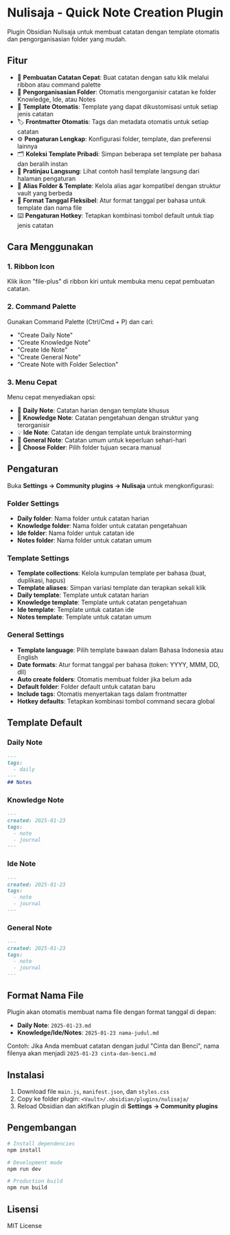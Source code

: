 # Nulisaja - Quick Note Creation Plugin

Plugin Obsidian Nulisaja untuk membuat catatan dengan template otomatis dan pengorganisasian folder yang mudah.

## Fitur

- 🚀 **Pembuatan Catatan Cepat**: Buat catatan dengan satu klik melalui ribbon atau command palette
- 📁 **Pengorganisasian Folder**: Otomatis mengorganisir catatan ke folder Knowledge, Ide, atau Notes
- 📝 **Template Otomatis**: Template yang dapat dikustomisasi untuk setiap jenis catatan
- 🏷️ **Frontmatter Otomatis**: Tags dan metadata otomatis untuk setiap catatan
- ⚙️ **Pengaturan Lengkap**: Konfigurasi folder, template, dan preferensi lainnya
- 🗂️ **Koleksi Template Pribadi**: Simpan beberapa set template per bahasa dan beralih instan
- 👀 **Pratinjau Langsung**: Lihat contoh hasil template langsung dari halaman pengaturan
- 📁 **Alias Folder & Template**: Kelola alias agar kompatibel dengan struktur vault yang berbeda
- 📅 **Format Tanggal Fleksibel**: Atur format tanggal per bahasa untuk template dan nama file
- ⌨️ **Pengaturan Hotkey**: Tetapkan kombinasi tombol default untuk tiap jenis catatan

## Cara Menggunakan

### 1. Ribbon Icon
Klik ikon "file-plus" di ribbon kiri untuk membuka menu cepat pembuatan catatan.

### 2. Command Palette
Gunakan Command Palette (Ctrl/Cmd + P) dan cari:
- "Create Daily Note"
- "Create Knowledge Note" 
- "Create Ide Note"
- "Create General Note"
- "Create Note with Folder Selection"

### 3. Menu Cepat
Menu cepat menyediakan opsi:
- 📅 **Daily Note**: Catatan harian dengan template khusus
- 🧠 **Knowledge Note**: Catatan pengetahuan dengan struktur yang terorganisir
- 💡 **Ide Note**: Catatan ide dengan template untuk brainstorming
- 📝 **General Note**: Catatan umum untuk keperluan sehari-hari
- 📁 **Choose Folder**: Pilih folder tujuan secara manual

## Pengaturan

Buka **Settings → Community plugins → Nulisaja** untuk mengkonfigurasi:

### Folder Settings
- **Daily folder**: Nama folder untuk catatan harian
- **Knowledge folder**: Nama folder untuk catatan pengetahuan
- **Ide folder**: Nama folder untuk catatan ide
- **Notes folder**: Nama folder untuk catatan umum

### Template Settings
- **Template collections**: Kelola kumpulan template per bahasa (buat, duplikasi, hapus)
- **Template aliases**: Simpan variasi template dan terapkan sekali klik
- **Daily template**: Template untuk catatan harian
- **Knowledge template**: Template untuk catatan pengetahuan
- **Ide template**: Template untuk catatan ide
- **Notes template**: Template untuk catatan umum

### General Settings
- **Template language**: Pilih template bawaan dalam Bahasa Indonesia atau English
- **Date formats**: Atur format tanggal per bahasa (token: YYYY, MMM, DD, dll)
- **Auto create folders**: Otomatis membuat folder jika belum ada
- **Default folder**: Folder default untuk catatan baru
- **Include tags**: Otomatis menyertakan tags dalam frontmatter
- **Hotkey defaults**: Tetapkan kombinasi tombol command secara global

## Template Default

### Daily Note
```markdown
---
tags:
  - daily
---
## Notes

```

### Knowledge Note
```markdown
---
created: 2025-01-23
tags:
  - note
  - journal
---

```

### Ide Note
```markdown
---
created: 2025-01-23
tags:
  - note
  - journal
---

```

### General Note
```markdown
---
created: 2025-01-23
tags:
  - note
  - journal
---

```

## Format Nama File

Plugin akan otomatis membuat nama file dengan format tanggal di depan:

- **Daily Note**: `2025-01-23.md`
- **Knowledge/Ide/Notes**: `2025-01-23 nama-judul.md`

Contoh: Jika Anda membuat catatan dengan judul "Cinta dan Benci", nama filenya akan menjadi `2025-01-23 cinta-dan-benci.md`

## Instalasi

1. Download file `main.js`, `manifest.json`, dan `styles.css`
2. Copy ke folder plugin: `<Vault>/.obsidian/plugins/nulisaja/`
3. Reload Obsidian dan aktifkan plugin di **Settings → Community plugins**

## Pengembangan

```bash
# Install dependencies
npm install

# Development mode
npm run dev

# Production build
npm run build
```

## Lisensi

MIT License
